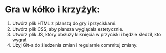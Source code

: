 # Gra w kółko i krzyżyk:

1. Utwórz plik HTML z planszą do gry i przyciskami.
2. Utwórz plik CSS, aby plansza wyglądała estetycznie.
3. Utwórz plik JS, który obsłuży kliknięcia w przyciski i będzie śledził, kto wygrał.
4. Użyj Git-a do śledzenia zmian i regularnie commituj zmiany.
